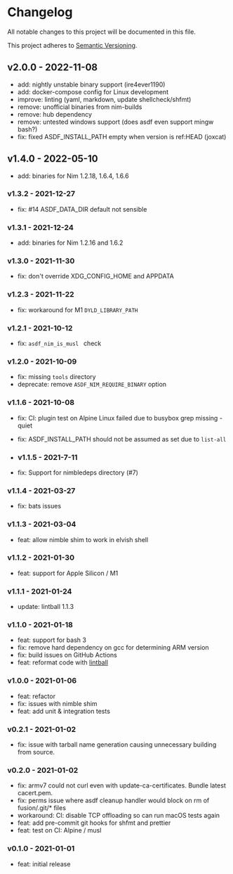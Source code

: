 # Changelog

All notable changes to this project will be documented in this file.

This project adheres to [Semantic Versioning](https://semver.org/spec/v2.0.0.html).

## v2.0.0 - 2022-11-08

- add: nightly unstable binary support (ire4ever1190)
- add: docker-compose config for Linux development
- improve: linting (yaml, markdown, update shellcheck/shfmt)
- remove: unofficial binaries from nim-builds
- remove: hub dependency
- remove: untested windows support (does asdf even support mingw bash?)
- fix: fixed ASDF_INSTALL_PATH empty when version is ref:HEAD (joxcat)

## v1.4.0 - 2022-05-10

- add: binaries for Nim 1.2.18, 1.6.4, 1.6.6

### v1.3.2 - 2021-12-27

- fix: #14 ASDF_DATA_DIR default not sensible

### v1.3.1 - 2021-12-24

- add: binaries for Nim 1.2.16 and 1.6.2

### v1.3.0 - 2021-11-30

- fix: don't override XDG_CONFIG_HOME and APPDATA

### v1.2.3 - 2021-11-22

- fix: workaround for M1 `DYLD_LIBRARY_PATH`

### v1.2.1 - 2021-10-12

- fix: `asdf_nim_is_musl ` check

### v1.2.0 - 2021-10-09

- fix: missing `tools` directory
- deprecate: remove `ASDF_NIM_REQUIRE_BINARY` option

### v1.1.6 - 2021-10-08

- fix: CI: plugin test on Alpine Linux failed due to busybox grep missing -quiet
- fix: ASDF_INSTALL_PATH should not be assumed as set due to `list-all`

- ### v1.1.5 - 2021-7-11

- fix: Support for nimbledeps directory (#7)

### v1.1.4 - 2021-03-27

- fix: bats issues

### v1.1.3 - 2021-03-04

- feat: allow nimble shim to work in elvish shell

### v1.1.2 - 2021-01-30

- feat: support for Apple Silicon / M1

### v1.1.1 - 2021-01-24

- update: lintball 1.1.3

### v1.1.0 - 2021-01-18

- feat: support for bash 3
- fix: remove hard dependency on gcc for determining ARM version
- fix: build issues on GitHub Actions
- feat: reformat code with [lintball](https://github.com/elijahr/lintball)

### v1.0.0 - 2021-01-06

- feat: refactor
- fix: issues with nimble shim
- feat: add unit & integration tests

### v0.2.1 - 2021-01-02

- fix: issue with tarball name generation causing unnecessary building from source.

### v0.2.0 - 2021-01-02

- fix: armv7 could not curl even with update-ca-certificates. Bundle latest cacert.pem.
- fix: perms issue where asdf cleanup handler would block on rm of fusion/.git/\* files
- workaround: CI: disable TCP offloading so can run macOS tests again
- feat: add pre-commit git hooks for shfmt and prettier
- feat: test on CI: Alpine / musl

### v0.1.0 - 2021-01-01

- feat: initial release
